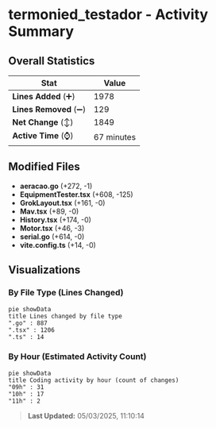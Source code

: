 # termonied_testador - Activity Summary 

## Overall Statistics

| Stat                   | Value                                                             |
| ---------------------- | ----------------------------------------------------------------- |
| **Lines Added** (➕)   | 1978                                          |
| **Lines Removed** (➖) | 129                                        |
| **Net Change** (↕)    | 1849                |
| **Active Time** (⌚)   | 67 minutes |


## Modified Files
- **aeracao.go** (+272, -1)
- **EquipmentTester.tsx** (+608, -125)
- **GrokLayout.tsx** (+161, -0)
- **Mav.tsx** (+89, -0)
- **History.tsx** (+174, -0)
- **Motor.tsx** (+46, -3)
- **serial.go** (+614, -0)
- **vite.config.ts** (+14, -0)

## Visualizations

### By File Type (Lines Changed)

```mermaid
pie showData
title Lines changed by file type
".go" : 887
".tsx" : 1206
".ts" : 14
```

### By Hour (Estimated Activity Count)

```mermaid
pie showData
title Coding activity by hour (count of changes)
"09h" : 31
"10h" : 17
"11h" : 2
```


> **Last Updated:** 05/03/2025, 11:10:14